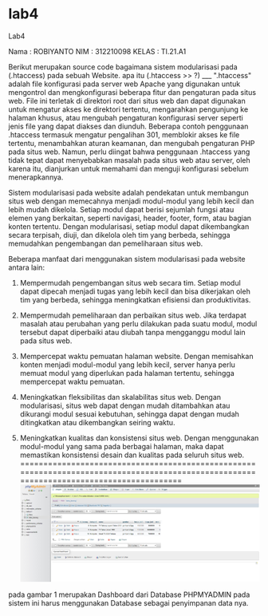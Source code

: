 # lab4
Lab4

Nama : ROBIYANTO
NIM : 312210098
KELAS : TI.21.A1

Berikut merupakan source code bagaimana sistem modularisasi pada (.htaccess) pada sebuah Website.
apa itu (.htaccess >> ?) 
___ ".htaccess" adalah file konfigurasi pada server web Apache yang digunakan untuk mengontrol dan mengkonfigurasi beberapa fitur dan pengaturan pada situs web. File ini terletak di direktori root dari situs web dan dapat digunakan untuk mengatur akses ke direktori tertentu, mengarahkan pengunjung ke halaman khusus, atau mengubah pengaturan konfigurasi server seperti jenis file yang dapat diakses dan diunduh. Beberapa contoh penggunaan .htaccess termasuk mengatur pengalihan 301, memblokir akses ke file tertentu, menambahkan aturan keamanan, dan mengubah pengaturan PHP pada situs web. Namun, perlu diingat bahwa penggunaan .htaccess yang tidak tepat dapat menyebabkan masalah pada situs web atau server, oleh karena itu, dianjurkan untuk memahami dan menguji konfigurasi sebelum menerapkannya.

Sistem modularisasi pada website adalah pendekatan untuk membangun situs web dengan memecahnya menjadi modul-modul yang lebih kecil dan lebih mudah dikelola. Setiap modul dapat berisi sejumlah fungsi atau elemen yang berkaitan, seperti navigasi, header, footer, form, atau bagian konten tertentu. Dengan modularisasi, setiap modul dapat dikembangkan secara terpisah, diuji, dan dikelola oleh tim yang berbeda, sehingga memudahkan pengembangan dan pemeliharaan situs web.

Beberapa manfaat dari menggunakan sistem modularisasi pada website antara lain:

1. Mempermudah pengembangan situs web secara tim. Setiap modul dapat dipecah menjadi tugas yang lebih kecil dan bisa dikerjakan oleh tim yang berbeda, sehingga meningkatkan efisiensi dan produktivitas.

2. Mempermudah pemeliharaan dan perbaikan situs web. Jika terdapat masalah atau perubahan yang perlu dilakukan pada suatu modul, modul tersebut dapat diperbaiki atau diubah tanpa mengganggu modul lain pada situs web.

3. Mempercepat waktu pemuatan halaman website. Dengan memisahkan konten menjadi modul-modul yang lebih kecil, server hanya perlu memuat modul yang diperlukan pada halaman tertentu, sehingga mempercepat waktu pemuatan.

4. Meningkatkan fleksibilitas dan skalabilitas situs web. Dengan modularisasi, situs web dapat dengan mudah ditambahkan atau dikurangi modul sesuai kebutuhan, sehingga   dapat dengan mudah ditingkatkan atau dikembangkan seiring waktu.

5. Meningkatkan kualitas dan konsistensi situs web. Dengan menggunakan modul-modul yang sama pada berbagai halaman, maka dapat memastikan konsistensi desain dan kualitas pada seluruh situs web.
=========================================================================================================================================
![Skren](/SS/1.jpg)

pada gambar 1 merupakan Dashboard dari Database PHPMYADMIN 
pada sistem ini harus menggunakan Database sebagai penyimpanan data nya.

